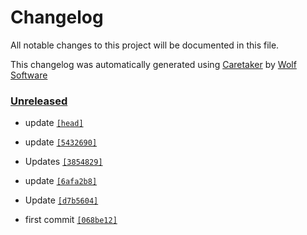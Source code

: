 # Changelog

All notable changes to this project will be documented in this file.


This changelog was automatically generated using [Caretaker](https://github.com/DevelopersToolbox/caretaker) by [Wolf Software](https://github.com/WolfSoftware)

### [Unreleased](https://github.com/DockerToolbox/terraform-latest/compare/v0.1.0...HEAD)

- update [`[head]`](https://github.com/DockerToolbox/terraform-latest/commit/)

- update [`[5432690]`](https://github.com/DockerToolbox/terraform-latest/commit/54326906a83461855b9c669a5618a6264d6cb925)

- Updates [`[3854829]`](https://github.com/DockerToolbox/terraform-latest/commit/38548291f0eae2577bef4dfe7604da7f0046c11a)

- update [`[6afa2b8]`](https://github.com/DockerToolbox/terraform-latest/commit/6afa2b8ead32f643b1bf22e31f6cae8e74cf2222)

- Update [`[d7b5604]`](https://github.com/DockerToolbox/terraform-latest/commit/d7b5604e840eda93e486f54f17503eff56a1c486)

- first commit [`[068be12]`](https://github.com/DockerToolbox/terraform-latest/commit/068be1209847eceb0cc228df8f9cea8c1a933d3d)

